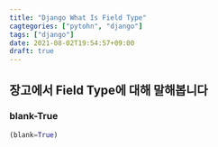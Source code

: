 ```yaml
---
title: "Django What Is Field Type"
cagtegories: ["pytohn", "django"]
tags: ["django"]
date: 2021-08-02T19:54:57+09:00
draft: true
---
```


## 장고에서 Field Type에 대해 말해봅니다

### blank-True

```python
(blank=True)
```
